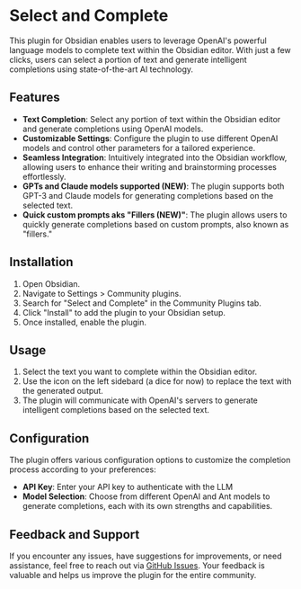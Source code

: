 # Select and Complete

This plugin for Obsidian enables users to leverage OpenAI's powerful language models to complete text within the Obsidian editor. With just a few clicks, users can select a portion of text and generate intelligent completions using state-of-the-art AI technology.

## Features

- **Text Completion**: Select any portion of text within the Obsidian editor and generate completions using OpenAI models.
- **Customizable Settings**: Configure the plugin to use different OpenAI models and control other parameters for a tailored experience.
- **Seamless Integration**: Intuitively integrated into the Obsidian workflow, allowing users to enhance their writing and brainstorming processes effortlessly.
- **GPTs and Claude models supported (NEW)**: The plugin supports both GPT-3 and Claude models for generating completions based on the selected text.
- **Quick custom prompts aks "Fillers (NEW)"**: The plugin allows users to quickly generate completions based on custom prompts, also known as "fillers."


## Installation

1. Open Obsidian.
2. Navigate to Settings > Community plugins.
3. Search for "Select and Complete" in the Community Plugins tab.
4. Click "Install" to add the plugin to your Obsidian setup.
5. Once installed, enable the plugin.

## Usage

1. Select the text you want to complete within the Obsidian editor.
2. Use the icon on the left sidebard (a dice for now) to replace the text with the generated output.
3. The plugin will communicate with OpenAI's servers to generate intelligent completions based on the selected text.

## Configuration

The plugin offers various configuration options to customize the completion process according to your preferences:

- **API Key**: Enter your API key to authenticate with the LLM
- **Model Selection**: Choose from different OpenAI and Ant models to generate completions, each with its own strengths and capabilities.

## Feedback and Support

If you encounter any issues, have suggestions for improvements, or need assistance, feel free to reach out via [GitHub Issues](https://github.com/macro21KGB/select-and-complete/issues). Your feedback is valuable and helps us improve the plugin for the entire community.
